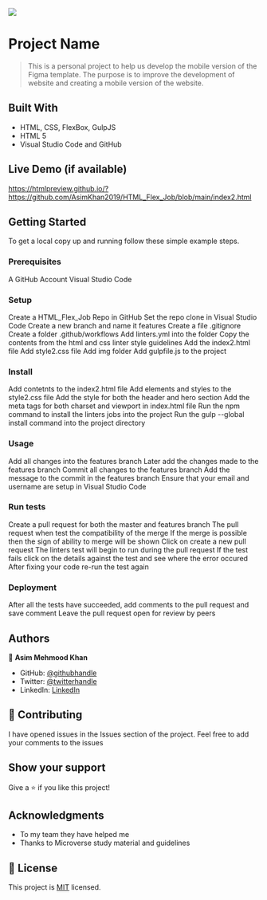 ![](https://img.shields.io/badge/Microverse-blueviolet)

# Project Name

> This is a personal project to help us develop the mobile version of the Figma template. The purpose is to improve the development of website and creating a mobile version of the website.


## Built With

- HTML, CSS, FlexBox, GulpJS
- HTML 5
- Visual Studio Code and GitHub

## Live Demo (if available)
https://htmlpreview.github.io/?https://github.com/AsimKhan2019/HTML_Flex_Job/blob/main/index2.html

## Getting Started

To get a local copy up and running follow these simple example steps.

### Prerequisites

A GitHub Account
Visual Studio Code


### Setup
Create a HTML_Flex_Job Repo in GitHub
Set the repo clone in Visual Studio Code
Create a new branch and name it features
Create a file .gitignore
Create a folder .github/workflows
Add linters.yml into the folder
Copy the contents from the html and css linter style guidelines
Add the index2.html file 
Add style2.css file 
Add img folder
Add gulpfile.js to the project

### Install
Add contetnts to the index2.html file 
Add elements and styles to the style2.css file 
Add the style for both the header and hero section
Add the meta tags for both charset and viewport in index.html file
Run the npm command to install the linters jobs into the project
Run the gulp --global install command into the project directory

### Usage
Add all changes into the features branch
Later add the changes made to the features branch 
Commit all changes to the features branch
Add the message to the commit in the features branch 
Ensure that your email and username are setup in Visual Studio Code 

### Run tests
Create a pull request for both the master and features branch
The pull request when test the compatibility of the merge
If the merge is possible then the sign of ability to merge will be shown 
Click on create a new pull request
The linters test will begin to run during the pull request 
If the test fails click on the details against the test and see where the error occured
After fixing your code re-run the test again

### Deployment
After all the tests have succeeded, add comments to the pull request and save comment 
Leave the pull request open for review by peers


## Authors

👤 **Asim Mehmood Khan**

- GitHub: [@githubhandle](https://github.com/AsimKhan2019/)
- Twitter: [@twitterhandle](https://twitter.com/vtechbiz)
- LinkedIn: [LinkedIn](https://www.linkedin.com/in/asim-khan-9bbb4211/)

## 🤝 Contributing

I have opened issues in the Issues section of the project. Feel free to add your comments to the issues

## Show your support

Give a ⭐️ if you like this project!

## Acknowledgments

- To my team they have helped me
- Thanks to Microverse study material and guidelines

## 📝 License

This project is [MIT](./MIT.md) licensed.
